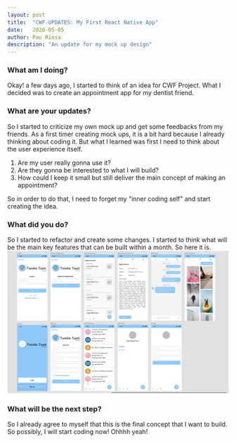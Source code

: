 ```yaml
---
layout: post 
title:  "CWF-UPDATES: My First React Native App"
date:   2020-05-05
author: Pau Riosa 
description: "An update for my mock up design"
---
```


### What am I doing?

Okay! a few days ago, I started to think of an idea for CWF Project. What I decided was to create an appointment app for my dentist friend.

### What are your updates?

So I started to criticize my own mock up and get some feedbacks from my friends. As a first timer creating mock ups, it is a bit hard
because I already thinking about coding it. But what I learned was first I need to think about the user experience itself.

1. Are my user really gonna use it?
2. Are they gonna be interested to what I will build?
3. How could I keep it small but still deliver the main concept of making an appointment? 

So in order to do that, I need to forget my "inner coding self" and start creating the idea.

### What did you do?

So I started to refactor and create some changes. I started to think what will be the main key features that can be built within a month. So here it is.
![twinkle-teeth](/assets/Twinkle-teeth-update.png)

### What will be the next step?

So I already agree to myself that this is the final concept that I want to build. So possibly, I will start coding now! Ohhhh yeah!
